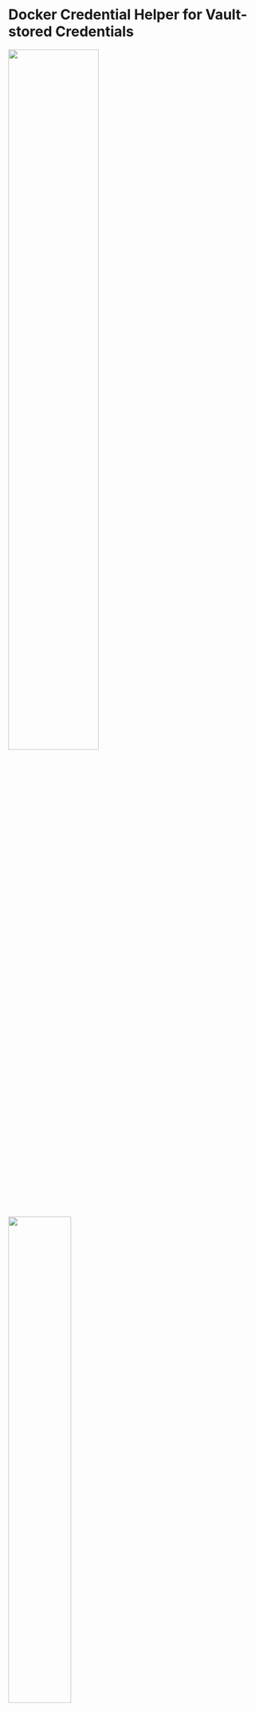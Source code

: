 # Docker Credential Helper for Vault-stored Credentials

<img src="doc/docker.png" width="60%"> <img src="doc/arrows.png" width="50%"> <img src="doc/vault.svg" width="60%">

This program is a [Docker credential helper](https://github.com/docker/docker-credential-helpers) for the Docker daemon. It automatically retrieves Docker credentials stored in [Vault](https://www.vaultproject.io/) and uses them to log in to your Docker registry when you call `docker pull`.

## Prerequisites

You must have Docker (version 1.11 or newer) and Go (version **1.10** or newer) installed on your system.

You must also have an operational instance of Vault (version 0.10 or newer).

Within Vault, you should store your Docker credentials in the following format:
```json
{
  "username": "docker@registry.user",
  "password": "my-secure-password"
}
```
Note that the Vault path where you store these credentials will be used as the value of the `secret_path` field of your `config.json` file (see the [Configuration File](#configuration-file) section).

## Installation

### Manually

You can download your preferred variant of the binary from the [releases page](https://github.com/morningconsult/docker-credential-vault-login/releases).

### Using `go get`

You can install this via `go get` with:
```bash
$ go get -u github.com/morningconsult/docker-credential-vault-login/vault-login/cli/docker-credential-vault-login
```

Once finished, the binary `docker-credential-vault-login` will be in `$GOPATH/bin`.

### Using Docker

If you do not have Go installed locally, you can still build the binary if you have Docker installed. Simply clone this repository and run `make docker` to build the binary within the Docker container and output it to the local directory.

You can cross-compile the binary using the `TARGET_GOOS` and `TARGET_GOARCH` environment variables. For example, if you wish to compile the binary for a 64-bit (x86-64) Windows machine, run the following command:

```shell
$ TARGET_GOOS="windows" TARGET_GOARCH="amd64" make docker
```

The binary will be output to `bin/local` of the local directory.

## Setup

### Docker configuration
Once you have the `docker-credential-vault-login` binary, place it on your `PATH` and set the contents of your `~/.docker/config.json` file to be:

```json
{
  "credsStore": "vault-login"
}
```

This configures the Docker daemon to use the credential helper for all registries.

With Docker 1.13.0 or greater, you can configure Docker to use different credential helpers for different registries. To use this credential helper for a specific registry, create a credHelpers section with the URI of your registry:
```json
{
  "credHelpers": {
    "my.docker.registry.com": "vault-login"
  }
}
```

### Configuration File
This application requires a configuration file `config.json` in order to determine which authentication method to use. At runtime, the process will first search for this file at the path specified by `DOCKER_CREDS_CONFIG_FILE` environmental variable. If this environmental variable is not set, it will search for it at the default path `/etc/docker-credential-vault-login/config.json`. If the configuration file is found in neither location, the process will fail.

The configuration file should include the following:
* `auth_method` (string: `""`) - Method by which this application should authenticate against Vault. The only values that are accepted are `iam`, `ec2`, or `token`. If `token` is used as the authentication method, the application will use the Vault token specified by the `VAULT_TOKEN` environment variable to authenticate. If the `iam` method is used, it will retrieve your AWS credentials and use them to log into Vault in order to obtain a Vault token. If `ec2` is used, it will retrieve the PKCS7 signature from the EC2 instance's metadata and log into Vault with it in order to obtain a token. If either the `iam` or `ec2` method is chosen, be sure to [configure AWS authentication in Vault](https://www.vaultproject.io/docs/auth/aws.html#authentication). This field is always required.
* `role` (string: `""`) - Name of the Vault role against which the login is being attempted. Be sure you have [configured the policies](https://www.vaultproject.io/docs/auth/aws.html#configure-the-policies-on-the-role-) on this role accordingly. This is only required when using the `iam` and `ec2` authentication methods. 
* `secret_path` (string: `""`) - Path to the secret where your Docker credentials are stored in your Vault instance (e.g. `secret/credentials/docker/myregistry`). This field is always required.
* `iam_server_id_header_value` (string: `""`) - The value of the `X-Vault-AWS-IAM-Server-ID` header to be included in the AWS `sts:GetCAllerIdentity` login request (to prevent certain types of replay attacks). See the [documentation](https://www.vaultproject.io/docs/auth/aws.html#iam-auth-method) for more information on this header. This field is optional and will only be used when using the `iam` authentication method.
* `aws_mount_path` (string: `"aws"`) - The mount path of your Vault server's AWS secrets engine. This field is optional. If omitted, it will default to `"aws"`.

**Sample Configuration File**
```json
{
  "auth_method": "iam",
  "role": "dev-role-iam",
  "secret_path": "secret/docker/creds",
  "iam_server_id_header_value": "vault.example.com"
}
```

## Usage

### EC2 Authentication Method

If the `ec2` authentication is chosen, the process will attempt to authenticate against Vault using Vault's [EC2 auth method](https://www.vaultproject.io/docs/auth/aws.html#ec2-auth-method). Specifically, it will attempt to obtain the PKCS#7 signature from the EC2 instance metadata and authenticate against Vault with it. Be sure that the instance on which this application will run is indeed an EC2 instance and that the Vault role given in the `role` field of the `config.json` file is bound to the AMI ID of the instance and that it has permission to authenticate via the EC2 method (see this [example](https://www.vaultproject.io/docs/auth/aws.html#configure-the-policies-on-the-role-)). 

### IAM Authentication Method

If the `iam` method of authentication is chosen, the process will attempt to authenticate against Vault using Vault's [IAM auth method](https://www.vaultproject.io/docs/auth/aws.html#iam-auth-method). As such, it will require IAM credentials. You also have AWS credentials available in one of the standard locations:
* The `~/.aws/credentials` file
* The `AWS_ACCESS_KEY_ID` and `AWS_SECRET_ACCESS_KEY` environment variables
* An [IAM role for Amazon EC2](http://docs.aws.amazon.com/AWSEC2/latest/UserGuide/iam-roles-for-amazon-ec2.html)

### Environmental Variables

Additionally, in order for the helper to work properly you must first set some Vault environmental variables on your system:
* **[VAULT_ADDR](https://www.vaultproject.io/docs/commands/index.html#vault_addr)** - Your Vault instance's URL. This environmental variable is always required.
* **[VAULT_TOKEN](https://www.vaultproject.io/docs/commands/index.html#vault_token)** - A valid Vault token with permission to read your secret. This environmenal variable is only required if the `token` authentication method is chosen.

If your Vault instance uses TLS, you must also set the following environment variables:
* **[VAULT_CACERT](https://www.vaultproject.io/docs/commands/index.html#vault_cacert)**
* **[VAULT_CLIENT_CERT](https://www.vaultproject.io/docs/commands/index.html#vault_client_cert)**
* **[VAULT_CLIENT_KEY](https://www.vaultproject.io/docs/commands/index.html#vault_client_key)**

Finally, there are a few optional application-specific environment variables which configure the its behavior:
* **DOCKER_CREDS_CONFIG_FILE** (default: `"/etc/docker-credential-vault-login/config.json"`) - The path to your `config.json` file.
* **DOCKER_CREDS_CACHE_DIR** (default: `"~/.docker-credential-vault-login"`) - The location at which error logs and cached tokens (if caching is enabled) will be stored.
* **DOCKER_CREDS_DISABLE_CACHE** (default: `"false"`) - If `true`, the application will not cache Vault client tokens. Tokens are cached at the `tokens` subfolder of the directory given by the `DOCKER_CREDS_CONFIG_FILE` environment variable (if set), and at `~/.docker-credential-vault-login/tokens` if not set.
* **DOCKER_CREDS_CACHE_ENCRYPTION_KEY** (default: `""`) - If set, the application will encrypt Vault client tokens before caching them using AES-256 encryption. The value of this variable serves as the cipher key. For strong protection, it should be as close to 32 characters in length as possible.

## Error Logs

All error logs will be output to `~/.docker-credential-vault-login/log/vault-login.log` by default. If you wish to store logs in a different directory, you can specify the desired directory with the `DOCKER_CREDS_CACHE_DIR` environmental variable.